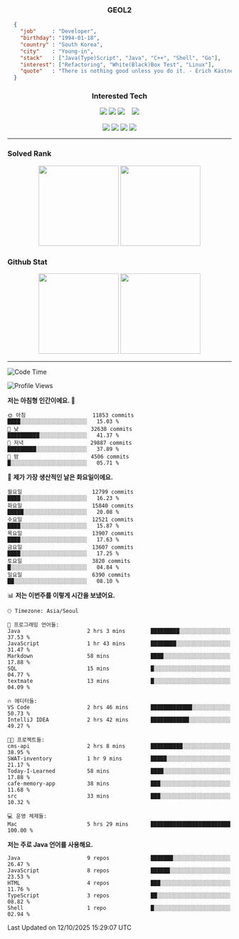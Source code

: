 <div align="center">

  ### GEOL2
</div>

```json
  {
    "job"     : "Developer",
    "birthday": "1994-01-18",
    "country" : "South Korea",
    "city"    : "Young-in",
    "stack"   : ["Java(Type)Script", "Java", "C++", "Shell", "Go"],
    "interest": ["Refactoring", "White(Black)Box Test", "Linux"], 
    "quote"   : "There is nothing good unless you do it. - Erich Kästner"
  }
  ```
  
<div align="center">
  
  ### Interested Tech
  
  <!-- <img src="https://img.shields.io/badge/Laravel-F05340?style=flat-square&logo=Laravel&logoColor=white"> -->
  <img src="https://img.shields.io/badge/SpringBoot-6DB33F?style=flat-square&logo=SpringBoot&logoColor=white">
  <!-- <img src="https://img.shields.io/badge/-NestJs-ea2845?style=flat-square&logo=nestjs&logoColor=white"> -->
  <!-- <img src="https://img.shields.io/badge/Express-000000?style=flat-square&logo=Express&logoColor=white"> -->
  <!-- <img src="https://img.shields.io/badge/Three.js-000000?style=flat-square&logo=Three.js&logoColor=white"> -->
  <img src="https://img.shields.io/badge/React-61DAFB?style=flat-square&logo=React&logoColor=black">
  <!-- <img src="https://img.shields.io/badge/next.js-000000?style=flat-square&logo=nextdotjs&logoColor=white"> -->
  <img src="https://img.shields.io/badge/OpenAI-%23412991?style=flat-square&logo=openai&logoColor=white">
  &nbsp;&nbsp;
  <!-- <br><br> -->
  
  <img src="https://img.shields.io/badge/junit-%23E33332?style=flat-square&logo=junit5&logoColor=white">
  <!-- <img src="https://img.shields.io/badge/Jest-323330?style=flat-square&logo=Jest&logoColor=white"> -->
  <br><br>
  
  <img src="https://img.shields.io/badge/Java-ED8B00?style=flat-square&logo=openjdk&logoColor=white">
  <img src="https://img.shields.io/badge/JavaScript-F7DF1E?style=flat-square&logo=JavaScript&logoColor=black">
  <img src="https://img.shields.io/badge/TypeScript-007acc?style=flat-square&logo=TypeScript&logoColor=black">
  <img src="https://img.shields.io/badge/Go-00ADD8?logo=Go&logoColor=white&style=flat-square">
  <!-- <img src="https://img.shields.io/badge/MySQL-4479A1?style=flat-square&logo=mysql&logoColor=white"><br> -->

</div>

------------

  ### Solved Rank
  
  <div align="center">
    <img height="180em" src="https://mazassumnida.wtf/api/v2/generate_badge?boj=geol2">
    <img height="180em" src="https://leetcard.jacoblin.cool/Geol2?theme=light&font=Gugi&border=0&radius=20">
  </div>
  
  ### Github Stat 
  <div align="center">
    <img height="180em" src="https://github-readme-stats-omega-five-90.vercel.app/api/?username=geol2&show_icons=true&theme=dark">
    <img height="180em" src="https://github-readme-stats-omega-five-90.vercel.app/api/top-langs/?username=geol2&show_icons=true&hide=cmake,EJS,css,scss,html,VUE&layout=compact&theme=dark&exclude_repo=raspi-web&count_private=true&langs_count=10">
  </div>
  
------------

  <!--START_SECTION:waka-->
![Code Time](http://img.shields.io/badge/Code%20Time-4%2C471%20hrs%208%20mins-blue)

![Profile Views](http://img.shields.io/badge/Profile%20Views-17-blue)

**저는 아침형 인간이에요. 🐤** 

```text
🌞 아침                     11853 commits       ████░░░░░░░░░░░░░░░░░░░░░   15.03 % 
🌆 낮　                     32638 commits       ██████████░░░░░░░░░░░░░░░   41.37 % 
🌃 저녁                     29887 commits       █████████░░░░░░░░░░░░░░░░   37.89 % 
🌙 밤　                     4506 commits        █░░░░░░░░░░░░░░░░░░░░░░░░   05.71 % 
```
📅 **제가 가장 생산적인 날은 화요일이에요.** 

```text
월요일                      12799 commits       ████░░░░░░░░░░░░░░░░░░░░░   16.23 % 
화요일                      15840 commits       █████░░░░░░░░░░░░░░░░░░░░   20.08 % 
수요일                      12521 commits       ████░░░░░░░░░░░░░░░░░░░░░   15.87 % 
목요일                      13907 commits       ████░░░░░░░░░░░░░░░░░░░░░   17.63 % 
금요일                      13607 commits       ████░░░░░░░░░░░░░░░░░░░░░   17.25 % 
토요일                      3820 commits        █░░░░░░░░░░░░░░░░░░░░░░░░   04.84 % 
일요일                      6390 commits        ██░░░░░░░░░░░░░░░░░░░░░░░   08.10 % 
```


📊 **저는 이번주를 이렇게 시간을 보냈어요.** 

```text
🕑︎ Timezone: Asia/Seoul

💬 프로그래밍 언어들: 
Java                     2 hrs 3 mins        █████████░░░░░░░░░░░░░░░░   37.53 % 
JavaScript               1 hr 43 mins        ████████░░░░░░░░░░░░░░░░░   31.47 % 
Markdown                 58 mins             ████░░░░░░░░░░░░░░░░░░░░░   17.88 % 
SQL                      15 mins             █░░░░░░░░░░░░░░░░░░░░░░░░   04.77 % 
textmate                 13 mins             █░░░░░░░░░░░░░░░░░░░░░░░░   04.09 % 

🔥 에디터들: 
VS Code                  2 hrs 46 mins       █████████████░░░░░░░░░░░░   50.73 % 
IntelliJ IDEA            2 hrs 42 mins       ████████████░░░░░░░░░░░░░   49.27 % 

🐱‍💻 프로젝트들: 
cms-api                  2 hrs 8 mins        ██████████░░░░░░░░░░░░░░░   38.95 % 
SWAT-inventory           1 hr 9 mins         █████░░░░░░░░░░░░░░░░░░░░   21.17 % 
Today-I-Learned          58 mins             ████░░░░░░░░░░░░░░░░░░░░░   17.88 % 
cafe-memory-app          38 mins             ███░░░░░░░░░░░░░░░░░░░░░░   11.68 % 
src                      33 mins             ███░░░░░░░░░░░░░░░░░░░░░░   10.32 % 

💻 운영 체제들: 
Mac                      5 hrs 29 mins       █████████████████████████   100.00 % 
```

**저는 주로 Java 언어를 사용해요.** 

```text
Java                     9 repos             ███████░░░░░░░░░░░░░░░░░░   26.47 % 
JavaScript               8 repos             ██████░░░░░░░░░░░░░░░░░░░   23.53 % 
HTML                     4 repos             ███░░░░░░░░░░░░░░░░░░░░░░   11.76 % 
TypeScript               3 repos             ██░░░░░░░░░░░░░░░░░░░░░░░   08.82 % 
Shell                    1 repo              █░░░░░░░░░░░░░░░░░░░░░░░░   02.94 % 
```




 Last Updated on 12/10/2025 15:29:07 UTC
<!--END_SECTION:waka-->

<div align="center">
  
  <!-- [![Hits](https://hits.seeyoufarm.com/api/count/incr/badge.svg?url=https%3A%2F%2Fgithub.com%2Fgeol2&count_bg=%2379C83D&title_bg=%23555555&icon=myspace.svg&icon_color=%23E7E7E7&title=hits&edge_flat=false)](https://hits.seeyoufarm.com) -->
  
</div>

<!--
**Geol2/Geol2** is a ✨ _special_ ✨ repository because its `README.md` (this file) appears on your GitHub profile.

Here are some ideas to get you started:
- 🔭 I’m currently working on ...
- 🌱 I’m currently learning ...
- 👯 I’m looking to collaborate on ...
- 🤔 I’m looking for help with ...
- 💬 Ask me about ...
- 📫 How to reach me: ...
- 😄 Pronouns: ...
- ⚡ Fun fact: ...
-->
